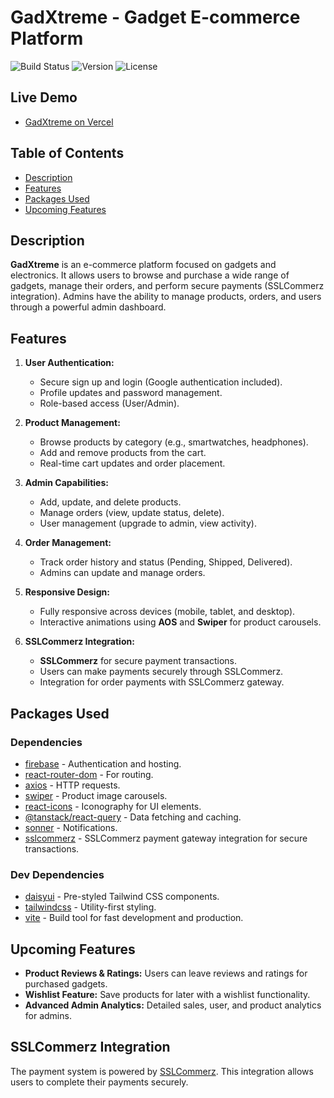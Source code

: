 # GadXtreme - Gadget E-commerce Platform

![Build Status](https://img.shields.io/badge/build-passing-brightgreen)
![Version](https://img.shields.io/badge/version-1.0.0-blue)
![License](https://img.shields.io/badge/license-MIT-green)

## Live Demo

- [GadXtreme on Vercel](https://gadxtreme.vercel.app)

## Table of Contents

- [Description](#description)
- [Features](#features)
- [Packages Used](#packages-used)
- [Upcoming Features](#upcoming-features)

## Description

**GadXtreme** is an e-commerce platform focused on gadgets and electronics. It allows users to browse and purchase a wide range of gadgets, manage their orders, and perform secure payments (SSLCommerz integration). Admins have the ability to manage products, orders, and users through a powerful admin dashboard.

## Features

1. **User Authentication:**
   - Secure sign up and login (Google authentication included).
   - Profile updates and password management.
   - Role-based access (User/Admin).
2. **Product Management:**
   - Browse products by category (e.g., smartwatches, headphones).
   - Add and remove products from the cart.
   - Real-time cart updates and order placement.

3. **Admin Capabilities:**
   - Add, update, and delete products.
   - Manage orders (view, update status, delete).
   - User management (upgrade to admin, view activity).
4. **Order Management:**
   - Track order history and status (Pending, Shipped, Delivered).
   - Admins can update and manage orders.
5. **Responsive Design:**
   - Fully responsive across devices (mobile, tablet, and desktop).
   - Interactive animations using **AOS** and **Swiper** for product carousels.
6. **SSLCommerz Integration:**
   - **SSLCommerz** for secure payment transactions.
   - Users can make payments securely through SSLCommerz.
   - Integration for order payments with SSLCommerz gateway.

## Packages Used

### Dependencies

- [firebase](https://www.npmjs.com/package/firebase) - Authentication and hosting.
- [react-router-dom](https://www.npmjs.com/package/react-router-dom) - For routing.
- [axios](https://www.npmjs.com/package/axios) - HTTP requests.
- [swiper](https://www.npmjs.com/package/swiper) - Product image carousels.
- [react-icons](https://www.npmjs.com/package/react-icons) - Iconography for UI elements.
- [@tanstack/react-query](https://www.npmjs.com/package/@tanstack/react-query) - Data fetching and caching.
- [sonner](https://www.npmjs.com/package/sonner) - Notifications.
- [sslcommerz](https://www.npmjs.com/package/sslcommerz) - SSLCommerz payment gateway integration for secure transactions.

### Dev Dependencies

- [daisyui](https://daisyui.com/docs/install) - Pre-styled Tailwind CSS components.
- [tailwindcss](https://tailwindcss.com/docs/guides/vite) - Utility-first styling.
- [vite](https://vitejs.dev/) - Build tool for fast development and production.

## Upcoming Features

- **Product Reviews & Ratings:** Users can leave reviews and ratings for purchased gadgets.
- **Wishlist Feature:** Save products for later with a wishlist functionality.
- **Advanced Admin Analytics:** Detailed sales, user, and product analytics for admins.

## SSLCommerz Integration

The payment system is powered by [SSLCommerz](https://github.com/sslcommerz/SSLCommerz-NodeJS). This integration allows users to complete their payments securely.